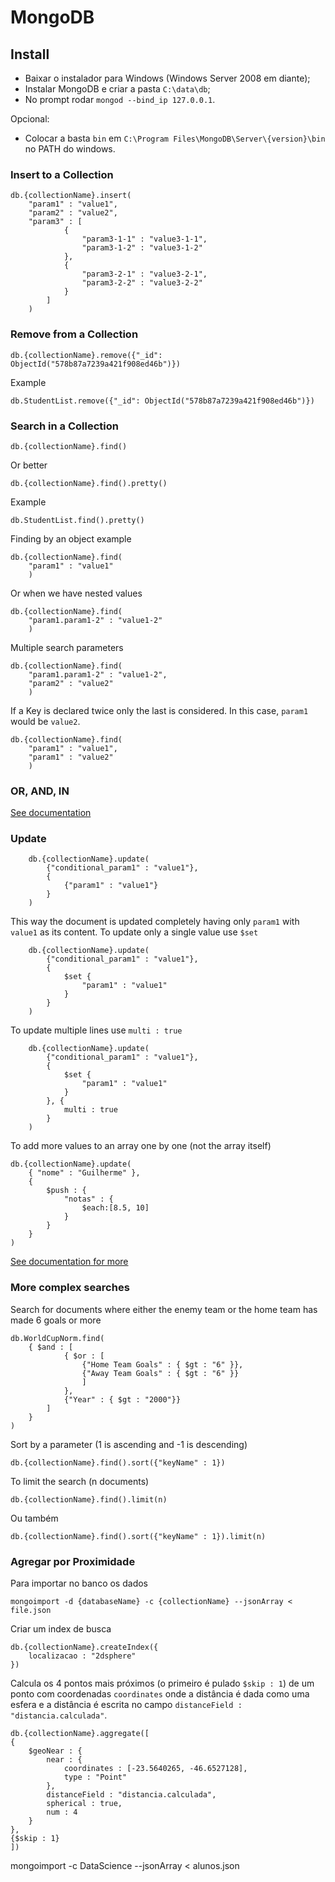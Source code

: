 # MongoDB

## Install

* Baixar o instalador para Windows (Windows Server 2008 em diante);
* Instalar MongoDB e criar a pasta ```C:\data\db```;
* No prompt rodar ```mongod --bind_ip 127.0.0.1```.

Opcional:

* Colocar a basta ```bin``` em ```C:\Program Files\MongoDB\Server\{version}\bin``` no PATH do windows.

### Insert to a Collection

	db.{collectionName}.insert(
		"param1" : "value1",
		"param2" : "value2",
		"param3" : [
				{
					"param3-1-1" : "value3-1-1",
					"param3-1-2" : "value3-1-2"
				},
				{
					"param3-2-1" : "value3-2-1",
					"param3-2-2" : "value3-2-2"
				}
			]
		)

### Remove from a Collection

	db.{collectionName}.remove({"_id": ObjectId("578b87a7239a421f908ed46b")})

Example

	db.StudentList.remove({"_id": ObjectId("578b87a7239a421f908ed46b")})

### Search in a Collection

	db.{collectionName}.find()

Or better

	db.{collectionName}.find().pretty()

Example

	db.StudentList.find().pretty()

Finding by an object example

	db.{collectionName}.find(
		"param1" : "value1"
		)

Or when we have nested values

	db.{collectionName}.find(
		"param1.param1-2" : "value1-2"
		)

Multiple search parameters

	db.{collectionName}.find(
		"param1.param1-2" : "value1-2",
		"param2" : "value2"
		)

If a Key is declared twice only the last is considered. In this case, ```param1``` would be ```value2```.

	db.{collectionName}.find(
		"param1" : "value1",
		"param1" : "value2"
		)

### OR, AND, IN

[See documentation](https://docs.mongodb.com/manual/reference/operator/query-logical/)

### Update

		db.{collectionName}.update(
			{"conditional_param1" : "value1"},
			{
				{"param1" : "value1"}
			}
		)

This way the document is updated completely having only ```param1``` with ```value1``` as its content. To update only a single value use ```$set```

		db.{collectionName}.update(
			{"conditional_param1" : "value1"},
			{
				$set {
					"param1" : "value1"
				}
			}
		)

To update multiple lines use ```multi : true```

		db.{collectionName}.update(
			{"conditional_param1" : "value1"},
			{
				$set {
					"param1" : "value1"
				}
			}, {
				multi : true
			}
		)

To add more values to an array one by one (not the array itself)

	db.{collectionName}.update(
		{ "nome" : "Guilherme" },
		{
			$push : {
				"notas" : {
					$each:[8.5, 10]
				}
			}
		}
	)

[See documentation for more](https://docs.mongodb.com/manual/reference/operator/update/)

### More complex searches

Search for documents where either the enemy team or the home team has made 6 goals or more

```
db.WorldCupNorm.find(
	{ $and : [
			{ $or : [
				{"Home Team Goals" : { $gt : "6" }},
				{"Away Team Goals" : { $gt : "6" }}
				]
			},
			{"Year" : { $gt : "2000"}}
		]
	}
)
```

Sort by a parameter (1 is ascending and -1 is descending)

```
db.{collectionName}.find().sort({"keyName" : 1})
```

To limit the search (n documents)

```
db.{collectionName}.find().limit(n)
```

Ou também
```
db.{collectionName}.find().sort({"keyName" : 1}).limit(n)
```

### Agregar por Proximidade

Para importar no banco os dados

	mongoimport -d {databaseName} -c {collectionName} --jsonArray < file.json

Criar um index de busca

	db.{collectionName}.createIndex({
		localizacao : "2dsphere"
	})

Calcula os 4 pontos mais próximos (o primeiro é pulado ```$skip : 1```) de um ponto com coordenadas ```coordinates``` onde a distância é dada como uma esfera e a distância é escrita no campo ```distanceField : "distancia.calculada"```.

```
db.{collectionName}.aggregate([
{
	$geoNear : {
		near : {
			coordinates : [-23.5640265, -46.6527128],
			type : "Point"
		},
		distanceField : "distancia.calculada",
		spherical : true,
		num : 4
	}
},
{$skip : 1}
])
```

mongoimport -c DataScience --jsonArray < alunos.json